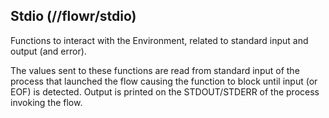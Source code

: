 ## Stdio (//flowr/stdio)
Functions to interact with the Environment, related to standard input and output (and error).

The values sent to these functions are read from standard input of the process that launched the flow
causing the function to block until input (or EOF) is detected. Output is printed on the STDOUT/STDERR
of the process invoking the flow.